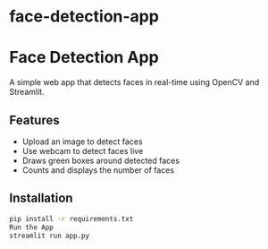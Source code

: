 # face-detection-app

# Face Detection App

A simple web app that detects faces in real-time using OpenCV and Streamlit.

## Features
- Upload an image to detect faces
- Use webcam to detect faces live
- Draws green boxes around detected faces
- Counts and displays the number of faces

## Installation
```bash
pip install -r requirements.txt
Run the App
streamlit run app.py



